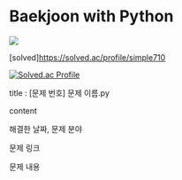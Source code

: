# Baekjoon with Python
 <img src="https://img.shields.io/badge/TypeScript-3178C6?style=flat&logo=Python&logoColor=white"/>

[solved]https://solved.ac/profile/simple710

  [![Solved.ac Profile](http://mazassumnida.wtf/api/generate_badge?boj=simple710)](https://solved.ac/profile/simple710)

title : [문제 번호] 문제 이름.py

content

해결한 날짜, 문제 분야

문제 링크

문제 내용
